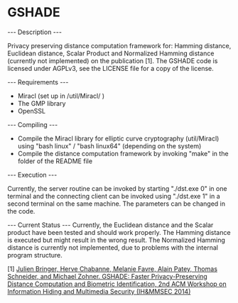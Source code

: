 GSHADE
======

--- Description ---

Privacy preserving distance computation framework for: Hamming distance, Euclidean distance, Scalar Product and Normalized Hamming distance (currently not implemented) on the publication [1]. The GSHADE code is licensed under AGPLv3, see the LICENSE file for a copy of the license. 

--- Requirements ---
- Miracl (set up in /util/Miracl/ )
- The GMP library
- OpenSSL

--- Compiling ---

- Compile the Miracl library for elliptic curve cryptography (util/Miracl) using "bash linux" / "bash linux64" (depending on the system)
- Compile the distance computation framework by invoking "make" in the folder of the README file

--- Execution ---

Currently, the server routine can be invoked by starting "./dst.exe 0" in one terminal and the connecting client can be invoked using "./dst.exe 1" in a second terminal on the same machine. The parameters can be changed in the code. 

--- Current Status ---
Currently, the Euclidean distance and the Scalar product have been tested and should work properly. The Hamming distance is executed but might result in the wrong result. The Normalized Hamming distance is currently not implemented, due to problems with the internal program structure. 


[1] [Julien Bringer, Herve Chabanne, Melanie Favre, Alain Patey, Thomas Schneider, and Michael Zohner. GSHADE: Faster Privacy-Preserving Distance Computation and Biometric Identification, 2nd ACM Workshop on Information Hiding and Multimedia Security (IH&MMSEC 2014)](http://thomaschneider.de/papers/BCFPSZ14.pdf)

